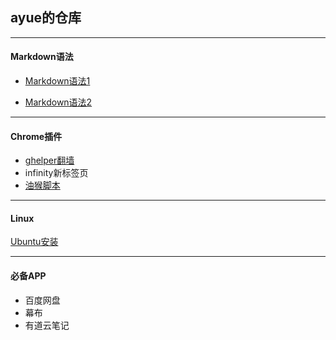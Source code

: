 ## ayue的仓库
***
#### Markdown语法
- [Markdown语法1](https://zhuanlan.zhihu.com/p/86516807)

- [Markdown语法2](https://mp.weixin.qq.com/s/67iYRvOXV6E9YxDHjjW0Gg)
***
#### Chrome插件
- [ghelper翻墙](googlehelper.net)
- infinity新标签页
- [油猴脚本](https://greasyfork.org/zh-CN)
***
#### Linux
[Ubuntu安装](https://mp.weixin.qq.com/s/vkLZ_3Jp4HdQ8PDIMYsGEw)
***
#### 必备APP
- 百度网盘
- 幕布
- 有道云笔记
